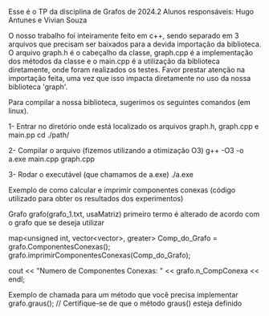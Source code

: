 Esse é o TP da disciplina de Grafos de 2024.2
Alunos responsáveis: Hugo Antunes e Vivian Souza

O nosso trabalho foi inteiramente feito em c++, sendo separado em 3 arquivos que precisam ser baixados para a devida importação da biblioteca.
O arquivo graph.h é o cabeçalho da classe, graph.cpp é a implementação dos métodos da classe e o main.cpp é a utilização da biblioteca diretamente, onde foram realizados os testes.
Favor prestar atenção na importação feita, uma vez que isso impacta diretamente no uso da nossa biblioteca 'graph'.

Para compilar a nossa biblioteca, sugerimos os seguintes comandos (em linux).

1- Entrar no diretório onde está localizado os arquivos graph.h, graph.cpp e main.pp
  cd ./path/

2- Compilar o arquivo (fizemos utilizando a otimização O3)
  g++ -O3 -o a.exe main.cpp graph.cpp

3- Rodar o executável (que chamamos de a.exe)
  ./a.exe


Exemplo de como calcular e imprimir componentes conexas (código utilizado para obter os resultados dos experimentos)

Grafo grafo(grafo_1.txt, usaMatriz) primeiro termo é alterado de acordo com o grafo que se deseja utilizar

map<unsigned int, vector<vector<unsigned int>>, greater<unsigned int>> Comp_do_Grafo = grafo.ComponentesConexas();
grafo.imprimirComponentesConexas(Comp_do_Grafo);

cout << "Numero de Componentes Conexas: " << grafo.n_CompConexa << endl;

Exemplo de chamada para um método que você precisa implementar
grafo.graus(); // Certifique-se de que o método graus() esteja definido

